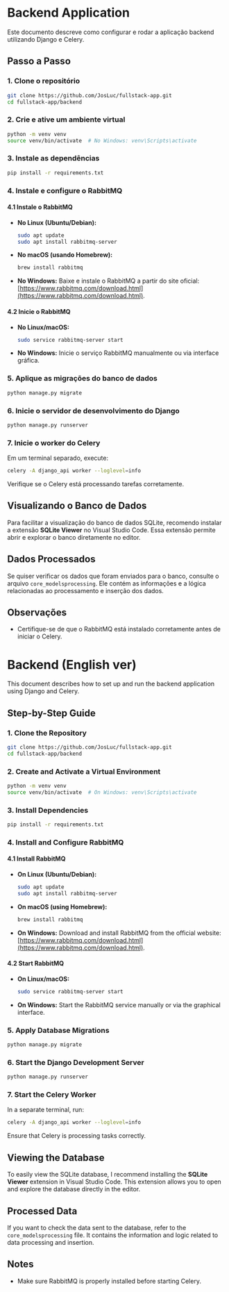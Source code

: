 # Backend Application

Este documento descreve como configurar e rodar a aplicação backend utilizando Django e Celery.

## Passo a Passo

### 1. Clone o repositório

```bash
git clone https://github.com/JosLuc/fullstack-app.git
cd fullstack-app/backend
```

### 2. Crie e ative um ambiente virtual

```bash
python -m venv venv
source venv/bin/activate  # No Windows: venv\Scripts\activate
```

### 3. Instale as dependências

```bash
pip install -r requirements.txt
```

### 4. Instale e configure o RabbitMQ

#### 4.1 Instale o RabbitMQ

- **No Linux (Ubuntu/Debian):**
  ```bash
  sudo apt update
  sudo apt install rabbitmq-server
  ```
- **No macOS (usando Homebrew):**
  ```bash
  brew install rabbitmq
  ```
- **No Windows:**
  Baixe e instale o RabbitMQ a partir do site oficial: [https://www.rabbitmq.com/download.html](https://www.rabbitmq.com/download.html).

#### 4.2 Inicie o RabbitMQ

- **No Linux/macOS:**
  ```bash
  sudo service rabbitmq-server start
  ```
- **No Windows:**
  Inicie o serviço RabbitMQ manualmente ou via interface gráfica.

### 5. Aplique as migrações do banco de dados

```bash
python manage.py migrate
```

### 6. Inicie o servidor de desenvolvimento do Django

```bash
python manage.py runserver
```

### 7. Inicie o worker do Celery

Em um terminal separado, execute:

```bash
celery -A django_api worker --loglevel=info
```

Verifique se o Celery está processando tarefas corretamente.

## Visualizando o Banco de Dados

Para facilitar a visualização do banco de dados SQLite, recomendo instalar a extensão **SQLite Viewer** no Visual Studio Code. Essa extensão permite abrir e explorar o banco diretamente no editor.

## Dados Processados

Se quiser verificar os dados que foram enviados para o banco, consulte o arquivo `core_modelsprocessing`. Ele contém as informações e a lógica relacionadas ao processamento e inserção dos dados.

## Observações

- Certifique-se de que o RabbitMQ está instalado corretamente antes de iniciar o Celery.

# Backend (English ver)

This document describes how to set up and run the backend application using Django and Celery.

## Step-by-Step Guide

### 1. Clone the Repository

```bash
git clone https://github.com/JosLuc/fullstack-app.git
cd fullstack-app/backend
```

### 2. Create and Activate a Virtual Environment

```bash
python -m venv venv
source venv/bin/activate  # On Windows: venv\Scripts\activate
```

### 3. Install Dependencies

```bash
pip install -r requirements.txt
```

### 4. Install and Configure RabbitMQ

#### 4.1 Install RabbitMQ

- **On Linux (Ubuntu/Debian):**
  ```bash
  sudo apt update
  sudo apt install rabbitmq-server
  ```
- **On macOS (using Homebrew):**
  ```bash
  brew install rabbitmq
  ```
- **On Windows:**
  Download and install RabbitMQ from the official website: [https://www.rabbitmq.com/download.html](https://www.rabbitmq.com/download.html).

#### 4.2 Start RabbitMQ

- **On Linux/macOS:**
  ```bash
  sudo service rabbitmq-server start
  ```
- **On Windows:**
  Start the RabbitMQ service manually or via the graphical interface.

### 5. Apply Database Migrations

```bash
python manage.py migrate
```

### 6. Start the Django Development Server

```bash
python manage.py runserver
```

### 7. Start the Celery Worker

In a separate terminal, run:

```bash
celery -A django_api worker --loglevel=info
```

Ensure that Celery is processing tasks correctly.

## Viewing the Database

To easily view the SQLite database, I recommend installing the **SQLite Viewer** extension in Visual Studio Code. This extension allows you to open and explore the database directly in the editor.

## Processed Data

If you want to check the data sent to the database, refer to the `core_modelsprocessing` file. It contains the information and logic related to data processing and insertion.

## Notes

- Make sure RabbitMQ is properly installed before starting Celery.
